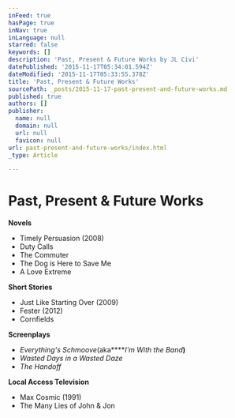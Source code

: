 ```yaml
---
inFeed: true
hasPage: true
inNav: true
inLanguage: null
starred: false
keywords: []
description: 'Past, Present & Future Works by JL Civi'
datePublished: '2015-11-17T05:34:01.594Z'
dateModified: '2015-11-17T05:33:55.378Z'
title: 'Past, Present & Future Works'
sourcePath: _posts/2015-11-17-past-present-and-future-works.md
published: true
authors: []
publisher:
  name: null
  domain: null
  url: null
  favicon: null
url: past-present-and-future-works/index.html
_type: Article

---
```

# Past, Present & Future Works

**Novels**

* Timely Persuasion (2008)
* Duty Calls
* The Commuter
* The Dog is Here to Save Me
* A Love Extreme

**Short Stories**

* Just Like Starting Over (2009)
* Fester (2012)
* Cornfields

**Screenplays**

* _Everything's Schmoove_(aka****_I'm With the Band_**)**
* _Wasted Days in a Wasted Daze_
* _The Handoff_

**Local Access Television**

* Max Cosmic (1991)
* The Many Lies of John & Jon